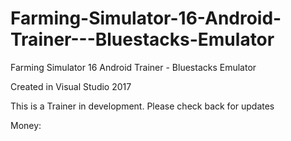 # Farming-Simulator-16-Android-Trainer---Bluestacks-Emulator
Farming Simulator 16 Android Trainer - Bluestacks Emulator

Created in Visual Studio 2017

This is a Trainer in development. Please check back for updates

Money:
